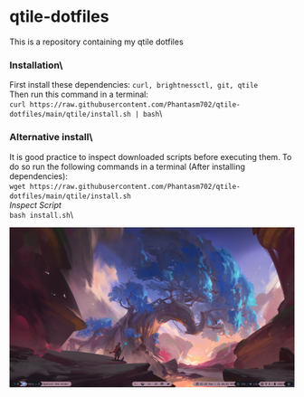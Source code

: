 # qtile-dotfiles
This is a repository containing my qtile dotfiles


### Installation\
First install these dependencies: `curl, brightnessctl, git, qtile`\
Then run this command in a terminal:\
`curl https://raw.githubusercontent.com/Phantasm702/qtile-dotfiles/main/qtile/install.sh | bash`\

### Alternative install\
It is good practice to inspect downloaded scripts before executing them. To do so run the following commands in a terminal (After installing dependencies):\
`wget https://raw.githubusercontent.com/Phantasm702/qtile-dotfiles/main/qtile/install.sh`\
*Inspect Script*\
`bash install.sh`\

![qtile_rice.png](https://github.com/Phantasm702/qtile-dotfiles/blob/db36806bf42261b3f5dd5884c5992166791439f4/qtile_rice.png)

